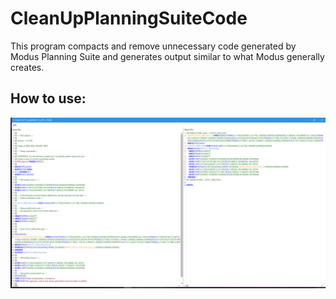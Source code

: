 # CleanUpPlanningSuiteCode

This program compacts and remove unnecessary code generated by Modus Planning Suite and generates output similar to what Modus generally creates.



## How to use:


![Main Window](./Images/MainWindow.png?raw=true)

